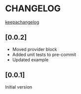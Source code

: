 # CHANGELOG

[keepachangelog](https://keepachangelog.com/en/1.0.0/)

## [0.0.2]
* Moved provider block
* Added unit tests to pre-commit
* Updated example

## [0.0.1]
Initial version
